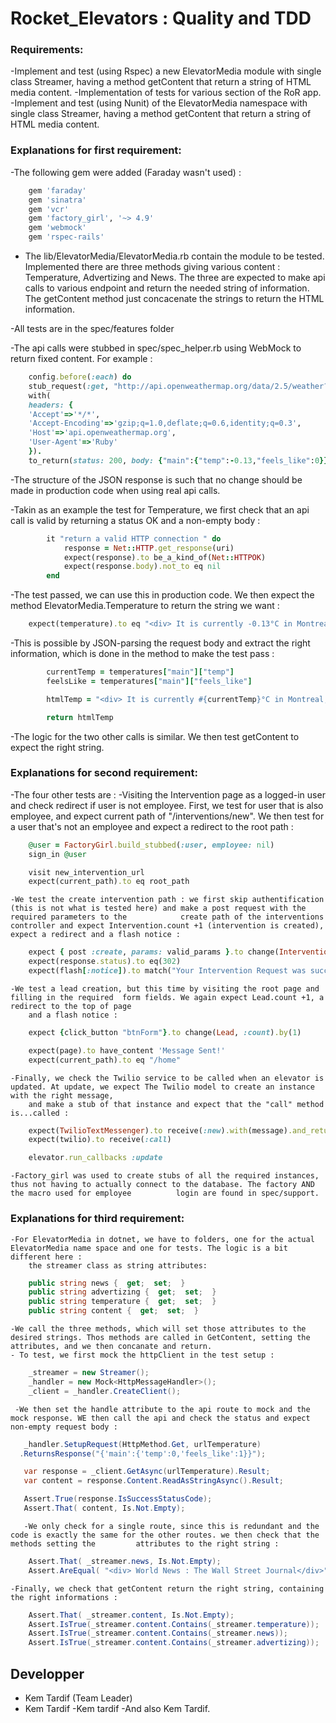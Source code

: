 # Rocket_Elevators : Quality and TDD

### Requirements:

-Implement and test (using Rspec) a new ElevatorMedia module with single class Streamer, having a method getContent that return a string of HTML media content.
-Implementation of tests for various section of the RoR app.
-Implement and test (using Nunit) of the ElevatorMedia namespace with single class Streamer, having a method getContent that return a string of HTML media content.

### Explanations for first requirement:

-The following gem were added (Faraday wasn't used) :

```ruby
	gem 'faraday'
	gem 'sinatra'
	gem 'vcr'
	gem 'factory_girl', '~> 4.9'
	gem 'webmock'
	gem 'rspec-rails'
```
- The lib/ElevatorMedia/ElevatorMedia.rb contain the module to be tested. Implemented there are three methods giving various content : Temperature, Advertizing and News. The three are expected to make api calls to various endpoint and return the needed string of information. The getContent method just concacenate the strings to return the HTML information.

-All tests are in the spec/features folder

-The api calls were stubbed in spec/spec_helper.rb using WebMock to return fixed content. For example :

```ruby
  	config.before(:each) do
	stub_request(:get, "http://api.openweathermap.org/data/2.5/weather?appid=7b69ac2d5782ffb6d49764e85311576a&q=montreal,ca&units=metric").
	with(
	headers: {
	'Accept'=>'*/*',
	'Accept-Encoding'=>'gzip;q=1.0,deflate;q=0.6,identity;q=0.3',
	'Host'=>'api.openweathermap.org',
	'User-Agent'=>'Ruby'
	}).
	to_return(status: 200, body: {"main":{"temp":-0.13,"feels_like":0}}.to_json, headers: {})
```
-The structure of the JSON response is such that no change should be made in production code when using real api calls.

-Takin as an example the test for Temperature, we first check that an api call is valid by returning a status OK and a non-empty body :

```ruby
        it "return a valid HTTP connection " do
            response = Net::HTTP.get_response(uri)
            expect(response).to be_a_kind_of(Net::HTTPOK)
            expect(response.body).not_to eq nil
        end
```

-The test passed, we can use this in production code. We then expect the method ElevatorMedia.Temperature to return the string we want :

```ruby
	expect(temperature).to eq "<div> It is currently -0.13°C in Montreal, and it feels like 0°C!</div>"
```
-This is possible by JSON-parsing the request body and extract the right information, which is done in the method to make the test pass :

```ruby
        currentTemp = temperatures["main"]["temp"]
        feelsLike = temperatures["main"]["feels_like"]

        htmlTemp = "<div> It is currently #{currentTemp}°C in Montreal, and it feels like #{feelsLike}°C!</div>"

        return htmlTemp
```

-The logic for the two other calls is similar. We then test getContent to expect the right string.

### Explanations for second requirement:

-The four other tests are : 
	-Visiting the Intervention page as a logged-in user and check redirect if user is not employee. First, we test for user that is also employee, and expect current 
		path of "/interventions/new". We then test for a user that's not an employee and expect a redirect to the root path :
	
```ruby
	@user = FactoryGirl.build_stubbed(:user, employee: nil)
	sign_in @user

	visit new_intervention_url
	expect(current_path).to eq root_path   
```
	
	-We test the create intervention path : we first skip authentification (this is not what is tested here) and make a post request with the required parameters to the 			create path of the interventions controller and expect Intervention.count +1 (intervention is created), expect a redirect and a flash notice :
	
```ruby
	expect { post :create, params: valid_params }.to change(Intervention, :count).by(1)
	expect(response.status).to eq(302)
	expect(flash[:notice]).to match("Your Intervention Request was succesfully sent!")
```
	
	-We test a lead creation, but this time by visiting the root page and filling in the required  form fields. We again expect Lead.count +1, a redirect to the top of page 
		and a flash notice :
		
```ruby
	expect {click_button "btnForm"}.to change(Lead, :count).by(1)

	expect(page).to have_content 'Message Sent!'
	expect(current_path).to eq "/home"
```
	
	-Finally, we check the Twilio service to be called when an elevator is updated. At update, we expect The Twilio model to create an instance with the right message, 
		and make a stub of that instance and expect that the "call" method is...called :
		
```ruby
	expect(TwilioTextMessenger).to receive(:new).with(message).and_return(twilio)
	expect(twilio).to receive(:call)

	elevator.run_callbacks :update
```
	-Factory_girl was used to create stubs of all the required instances, thus not having to actually connect to the database. The factory AND the macro used for employee 			login are found in spec/support.
	
### Explanations for third requirement:

	-For ElevatorMedia in dotnet, we have to folders, one for the actual ElevatorMedia name space and one for tests. The logic is a bit different here :
		the streamer class as string attributes:
```csharp
	public string news {  get;  set;  }  
	public string advertizing {  get;  set;  }  
	public string temperature {  get;  set;  }
	public string content {  get;  set;  }  
```
	-We call the three methods, which will set those attributes to the desired strings. Thos methods are called in GetContent, setting the attributes, and we then concanate and return. 
	- To test, we first mock the httpClient in the test setup :
```csharp
    _streamer = new Streamer();
    _handler = new Mock<HttpMessageHandler>();
    _client = _handler.CreateClient();
 ```
	 
	 -We then set the handle attribute to the api route to mock and the mock response. WE then call the api and check the status and expect non-empty request body :
 ```csharp
	_handler.SetupRequest(HttpMethod.Get, urlTemperature)
   .ReturnsResponse("{'main':{'temp':0,'feels_like':1}}");  

    var response = _client.GetAsync(urlTemperature).Result;
    var content = response.Content.ReadAsStringAsync().Result;

    Assert.True(response.IsSuccessStatusCode);
    Assert.That( content, Is.Not.Empty);
 ```
	   -We only check for a single route, since this is redundant and the code is exactly the same for the other routes. we then check that the methods setting the 		attributes to the right string :
```csharp
    Assert.That( _streamer.news, Is.Not.Empty);
    Assert.AreEqual( "<div> World News : The Wall Street Journal</div>", _streamer.news );
```
	-Finally, we check that getContent return the right string, containing the right informations :
```csharp
	Assert.That( _streamer.content, Is.Not.Empty);
    Assert.IsTrue(_streamer.content.Contains(_streamer.temperature));
    Assert.IsTrue(_streamer.content.Contains(_streamer.news));
    Assert.IsTrue(_streamer.content.Contains(_streamer.advertizing));
 ```   
		




## Developper
- Kem Tardif (Team Leader)
- Kem Tardif
-Kem tardif
-And also Kem Tardif.

